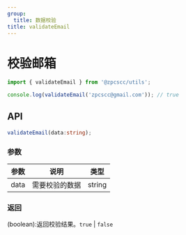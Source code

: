 ```yaml
---
group:
  title: 数据校验
title: validateEmail
---
```


# 校验邮箱

```js
import { validateEmail } from '@zpcscc/utils';

console.log(validateEmail('zpcscc@gmail.com')); // true
```

## API

```typescript
validateEmail(data:string);
```

### 参数

| 参数 | 说明           | 类型   |
| ---- | -------------- | ------ |
| data | 需要校验的数据 | string |

### 返回

(boolean):返回校验结果。`true` | `false`
